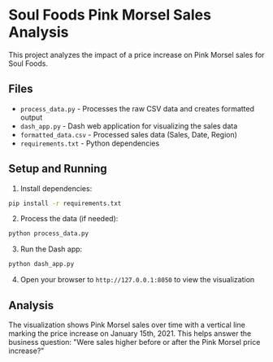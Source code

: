 # Soul Foods Pink Morsel Sales Analysis

This project analyzes the impact of a price increase on Pink Morsel sales for Soul Foods.

## Files

- `process_data.py` - Processes the raw CSV data and creates formatted output
- `dash_app.py` - Dash web application for visualizing the sales data
- `formatted_data.csv` - Processed sales data (Sales, Date, Region)
- `requirements.txt` - Python dependencies

## Setup and Running

1. Install dependencies:
```bash
pip install -r requirements.txt
```

2. Process the data (if needed):
```bash
python process_data.py
```

3. Run the Dash app:
```bash
python dash_app.py
```

4. Open your browser to `http://127.0.0.1:8050` to view the visualization

## Analysis

The visualization shows Pink Morsel sales over time with a vertical line marking the price increase on January 15th, 2021. This helps answer the business question: "Were sales higher before or after the Pink Morsel price increase?"